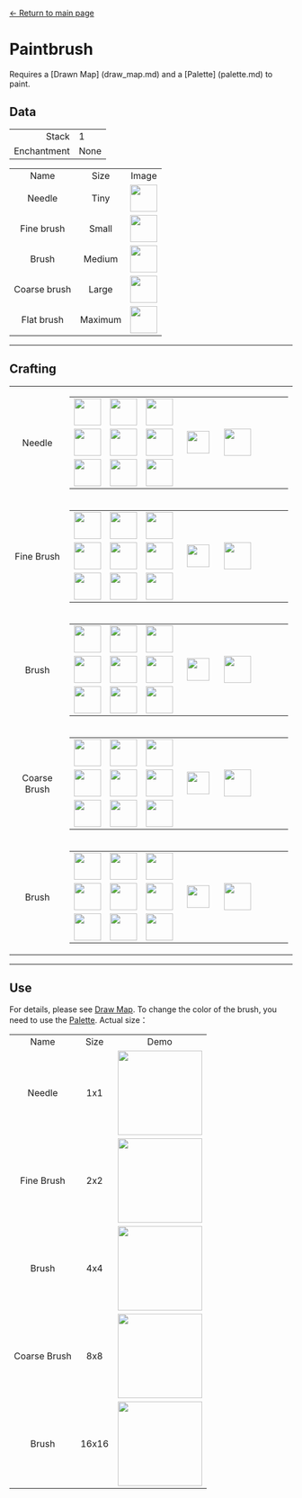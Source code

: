 [← Return to main page](../)
# Paintbrush
Requires a [Drawn Map] (draw_map.md) and a [Palette] (palette.md) to paint.

## Data

<table>
    <tr><td align="end">Stack</td><td>1</td></tr>
    <tr><td align="end">Enchantment</td><td>None</td></tr>
</table>
<table>
    <tr><td align="center">Name</td><td align="center">Size</td><td align="center">Image</td></tr>
    <tr><td align="center">Needle</td><td align="center">Tiny</td><td align="center"><img src="https://i.imgur.com/WlYn4nT.gif" height="48"/></td></tr>
    <tr><td align="center">Fine brush</td><td align="center">Small</td><td align="center"><img src="https://i.imgur.com/JCIHUl0.gif" height="48"/></td></tr>
    <tr><td align="center">Brush</td><td align="center">Medium</td><td align="center"><img src="https://i.imgur.com/XzyZjMg.gif" height="48"/></td></tr>
    <tr><td align="center">Coarse brush</td><td align="center">Large</td><td align="center"><img src="https://i.imgur.com/Fc9LRKo.gif" height="48"/></td></tr>
    <tr><td align="center">Flat brush</td><td align="center">Maximum</td><td align="center"><img src="https://i.imgur.com/Sn4dH5a.gif" height="48"/></td></tr>
</table>

---

## Crafting
<table>
    <tr>
        <td align="center">Needle</td>
        <td>
            <table>
                <tr><td><img src="https://i.imgur.com/wl43BjZ.png" width="48"/></td><td><img src="https://i.imgur.com/wl43BjZ.png" width="48"/></td><td><img src="https://i.imgur.com/XefUJXX.png" width="48"/></td><td colspan="3"></td></tr>
                <tr><td><img src="https://i.imgur.com/wl43BjZ.png" width="48"/></td><td><img src="https://i.imgur.com/RnoRJkd.png" width="48"/></td><td><img src="https://i.imgur.com/wl43BjZ.png" width="48"/></td><td width="70" align="center"><img src="https://i.imgur.com/VE0KqIE.png" width="40"/></td><td><img src="https://i.imgur.com/WlYn4nT.gif" width="48"/></td><td width="70"></td></tr>
                <tr><td><img src="https://i.imgur.com/RnoRJkd.png" width="48"/></td><td><img src="https://i.imgur.com/wl43BjZ.png" width="48"/></td><td><img src="https://i.imgur.com/wl43BjZ.png" width="48"/></td><td colspan="3"></td></tr>
            </table>
        </td>
    </tr>
    <tr>
        <td align="center">Fine Brush</td>
        <td>
            <table>
                <tr><td><img src="https://i.imgur.com/wl43BjZ.png" width="48"/></td><td><img src="https://i.imgur.com/XefUJXX.png" width="48"/></td><td><img src="https://i.imgur.com/wl43BjZ.png" width="48"/></td><td colspan="3"></td></tr>
                <tr><td><img src="https://i.imgur.com/wl43BjZ.png" width="48"/></td><td><img src="https://i.imgur.com/RnoRJkd.png" width="48"/></td><td><img src="https://i.imgur.com/XefUJXX.png" width="48"/></td><td width="70" align="center"><img src="https://i.imgur.com/VE0KqIE.png" width="40"/></td><td><img src="https://i.imgur.com/JCIHUl0.gif" width="48"/></td><td width="70"></td></tr>
                <tr><td><img src="https://i.imgur.com/RnoRJkd.png" width="48"/></td><td><img src="https://i.imgur.com/wl43BjZ.png" width="48"/></td><td><img src="https://i.imgur.com/wl43BjZ.png" width="48"/></td><td colspan="3"></td></tr>
            </table>
        </td>
    </tr>
    <tr>
        <td align="center">Brush</td>
        <td>
            <table>
                <tr><td><img src="https://i.imgur.com/wl43BjZ.png" width="48"/></td><td><img src="https://i.imgur.com/XefUJXX.png" width="48"/></td><td><img src="https://i.imgur.com/XefUJXX.png" width="48"/></td><td colspan="3"></td></tr>
                <tr><td><img src="https://i.imgur.com/wl43BjZ.png" width="48"/></td><td><img src="https://i.imgur.com/RnoRJkd.png" width="48"/></td><td><img src="https://i.imgur.com/XefUJXX.png" width="48"/></td><td width="70" align="center"><img src="https://i.imgur.com/VE0KqIE.png" width="40"/></td><td><img src="https://i.imgur.com/XzyZjMg.gif" width="48"/></td><td width="70"></td></tr>
                <tr><td><img src="https://i.imgur.com/RnoRJkd.png" width="48"/></td><td><img src="https://i.imgur.com/wl43BjZ.png" width="48"/></td><td><img src="https://i.imgur.com/wl43BjZ.png" width="48"/></td><td colspan="3"></td></tr>
            </table>
        </td>
    </tr>
    <tr>
        <td align="center">Coarse Brush</td>
        <td>
            <table>
                <tr><td><img src="https://i.imgur.com/XefUJXX.png" width="48"/></td><td><img src="https://i.imgur.com/XefUJXX.png" width="48"/></td><td><img src="https://i.imgur.com/wl43BjZ.png" width="48"/></td><td colspan="3"></td></tr>
                <tr><td><img src="https://i.imgur.com/wl43BjZ.png" width="48"/></td><td><img src="https://i.imgur.com/RnoRJkd.png" width="48"/></td><td><img src="https://i.imgur.com/XefUJXX.png" width="48"/></td><td width="70" align="center"><img src="https://i.imgur.com/VE0KqIE.png" width="40"/></td><td><img src="https://i.imgur.com/Fc9LRKo.gif" width="48"/></td><td width="70"></td></tr>
                <tr><td><img src="https://i.imgur.com/RnoRJkd.png" width="48"/></td><td><img src="https://i.imgur.com/wl43BjZ.png" width="48"/></td><td><img src="https://i.imgur.com/XefUJXX.png" width="48"/></td><td colspan="3"></td></tr>
            </table>
        </td>
    </tr>
    <tr>
        <td align="center">Brush</td>
        <td>
            <table>
                <tr><td><img src="https://i.imgur.com/XefUJXX.png" width="48"/></td><td><img src="https://i.imgur.com/XefUJXX.png" width="48"/></td><td><img src="https://i.imgur.com/XefUJXX.png" width="48"/></td><td colspan="3"></td></tr>
                <tr><td><img src="https://i.imgur.com/wl43BjZ.png" width="48"/></td><td><img src="https://i.imgur.com/RnoRJkd.png" width="48"/></td><td><img src="https://i.imgur.com/XefUJXX.png" width="48"/></td><td width="70" align="center"><img src="https://i.imgur.com/VE0KqIE.png" width="40"/></td><td><img src="https://i.imgur.com/Sn4dH5a.gif" width="48"/></td><td width="70"></td></tr>
                <tr><td><img src="https://i.imgur.com/RnoRJkd.png" width="48"/></td><td><img src="https://i.imgur.com/wl43BjZ.png" width="48"/></td><td><img src="https://i.imgur.com/XefUJXX.png" width="48"/></td><td colspan="3"></td></tr>
            </table>
        </td>
    </tr>
</table>

---

## Use
For details, please see [Draw Map](draw_map.md). To change the color of the brush, you need to use the [Palette](palette.md).
Actual size：

<table>
    <tr><td align="center">Name</td><td align="center">Size</td><td align="center">Demo</td></tr>
    <tr><td align="center">Needle</td><td align="center">1x1</td><td><img src="https://i.imgur.com/B1l06La.png" width="150"/></td></tr>
    <tr><td align="center">Fine Brush</td><td align="center">2x2</td><td><img src="https://i.imgur.com/56oaTGc.png" width="150"/></td></tr>
    <tr><td align="center">Brush</td><td align="center">4x4</td><td><img src="https://i.imgur.com/9sP9rzb.png" width="150"/></td></tr>
    <tr><td align="center">Coarse Brush</td><td align="center">8x8</td><td><img src="https://i.imgur.com/AkuO4ma.png" width="150"/></td></tr>
    <tr><td align="center">Brush</td><td align="center">16x16</td><td><img src="https://i.imgur.com/fKqoeNS.png" width="150"/></td></tr>
</table>

